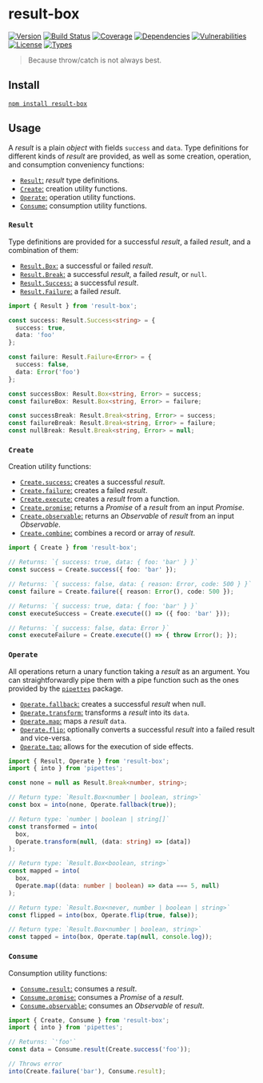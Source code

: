 # result-box

[![Version](https://img.shields.io/npm/v/result-box.svg)](https://www.npmjs.com/package/result-box)
[![Build Status](https://img.shields.io/travis/rafamel/utils/master.svg)](https://travis-ci.org/rafamel/utils)
[![Coverage](https://img.shields.io/coveralls/rafamel/utils/master.svg)](https://coveralls.io/github/rafamel/utils)
[![Dependencies](https://img.shields.io/david/rafamel/utils.svg?path=packages%2Fresult-box)](https://david-dm.org/rafamel/utils.svg?path=packages%2Fresult-box)
[![Vulnerabilities](https://img.shields.io/snyk/vulnerabilities/npm/result-box.svg)](https://snyk.io/test/npm/result-box)
[![License](https://img.shields.io/github/license/rafamel/utils.svg)](https://github.com/rafamel/utils/blob/master/LICENSE)
[![Types](https://img.shields.io/npm/types/result-box.svg)](https://www.npmjs.com/package/result-box)

> Because throw/catch is not always best.

## Install

[`npm install result-box`](https://www.npmjs.com/package/result-box)

## Usage

A *result* is a plain *object* with fields `success` and `data`. Type definitions for different kinds of *result* are provided, as well as some creation, operation, and consumption conveniency functions:

* [`Result`:](#result) *result* type definitions.
* [`Create`:](#create) creation utility functions.
* [`Operate`:](#operate) operation utility functions.
* [`Consume`:](#consume) consumption utility functions.

### `Result`

Type definitions are provided for a successful *result*, a failed *result*, and a combination of them:

* [`Result.Box`:](https://rafamel.github.io/utils/result-box/modules/result.html#box) a successful or failed *result*.
* [`Result.Break`:](https://rafamel.github.io/utils/result-box/modules/result.html#break) a successful *result*, a failed *result*, or `null`.
* [`Result.Success`:](https://rafamel.github.io/utils/result-box/modules/result.html#success) a successful *result*.
* [`Result.Failure`:](https://rafamel.github.io/utils/result-box/modules/result.html#failure) a failed *result*.

```typescript
import { Result } from 'result-box';

const success: Result.Success<string> = {
  success: true,
  data: 'foo'
};

const failure: Result.Failure<Error> = {
  success: false,
  data: Error('foo')
};

const successBox: Result.Box<string, Error> = success;
const failureBox: Result.Box<string, Error> = failure;

const successBreak: Result.Break<string, Error> = success;
const failureBreak: Result.Break<string, Error> = failure;
const nullBreak: Result.Break<string, Error> = null;
```

### `Create`

Creation utility functions:

* [`Create.success`:](https://rafamel.github.io/utils/result-box/classes/create.html#success) creates a successful *result*.
* [`Create.failure`:](https://rafamel.github.io/utils/result-box/classes/create.html#failure) creates a failed *result*.
* [`Create.execute`:](https://rafamel.github.io/utils/result-box/classes/create.html#execute) creates a *result* from a function.
* [`Create.promise`:](https://rafamel.github.io/utils/result-box/classes/create.html#promise) returns a *Promise* of a *result* from an input *Promise*.
* [`Create.observable`:](https://rafamel.github.io/utils/result-box/classes/create.html#observable) returns an *Observable* of *result* from an input *Observable*.
* [`Create.combine`:](https://rafamel.github.io/utils/result-box/classes/create.html#observable) combines a record or array of *result*.

```typescript
import { Create } from 'result-box';

// Returns: `{ success: true, data: { foo: 'bar' } }`
const success = Create.success({ foo: 'bar' });

// Returns: `{ success: false, data: { reason: Error, code: 500 } }`
const failure = Create.failure({ reason: Error(), code: 500 });

// Returns: `{ success: true, data: { foo: 'bar' } }`
const executeSuccess = Create.execute(() => ({ foo: 'bar' }));

// Returns: `{ success: false, data: Error }`
const executeFailure = Create.execute(() => { throw Error(); });
```

### `Operate`

All operations return a unary function taking a *result* as an argument. You can straightforwardly pipe them with a pipe function such as the ones provided by the [`pipettes`](https://www.npmjs.com/package/pipettes) package.

* [`Operate.fallback`:](https://rafamel.github.io/utils/result-box/classes/operate.html#fallback) creates a successful *result* when null.
* [`Operate.transform`:](https://rafamel.github.io/utils/result-box/classes/operate.html#transform) transforms a *result* into its `data`.
* [`Operate.map`:](https://rafamel.github.io/utils/result-box/classes/operate.html#map) maps a *result* `data`.
* [`Operate.flip`:](https://rafamel.github.io/utils/result-box/classes/operate.html#flip) optionally converts a successful *result* into a failed result and vice-versa.
* [`Operate.tap`:](https://rafamel.github.io/utils/result-box/classes/operate.html#tap) allows for the execution of side effects.

```typescript
import { Result, Operate } from 'result-box';
import { into } from 'pipettes';

const none = null as Result.Break<number, string>;

// Return type: `Result.Box<number | boolean, string>`
const box = into(none, Operate.fallback(true));

// Return type: `number | boolean | string[]`
const transformed = into(
  box,
  Operate.transform(null, (data: string) => [data])
);

// Return type: `Result.Box<boolean, string>`
const mapped = into(
  box,
  Operate.map((data: number | boolean) => data === 5, null)
);

// Return type: `Result.Box<never, number | boolean | string>`
const flipped = into(box, Operate.flip(true, false));

// Return type: `Result.Box<number | boolean, string>`
const tapped = into(box, Operate.tap(null, console.log));
```

### `Consume`

Consumption utility functions:

* [`Consume.result`:](https://rafamel.github.io/utils/result-box/classes/consume.html#result) consumes a *result*.
* [`Consume.promise`:](https://rafamel.github.io/utils/result-box/classes/consume.html#promise) consumes a *Promise* of a *result*.
* [`Consume.observable`:](https://rafamel.github.io/utils/result-box/classes/consume.html#observable) consumes an *Observable* of *result*.

```typescript
import { Create, Consume } from 'result-box';
import { into } from 'pipettes';

// Returns: `'foo'`
const data = Consume.result(Create.success('foo'));

// Throws error
into(Create.failure('bar'), Consume.result);
```

